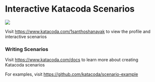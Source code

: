 # Interactive Katacoda Scenarios

[![](http://shields.katacoda.com/katacoda/1santhoshanayak/count.svg)](https://www.katacoda.com/1santhoshanayak "Get your profile on Katacoda.com")

Visit https://www.katacoda.com/1santhoshanayak to view the profile and interactive scenarios

### Writing Scenarios
Visit https://www.katacoda.com/docs to learn more about creating Katacoda scenarios

For examples, visit https://github.com/katacoda/scenario-example

